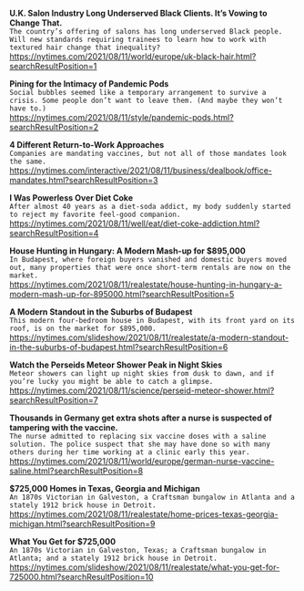 **U.K. Salon Industry Long Underserved Black Clients. It’s Vowing to Change That.**\
`The country’s offering of salons has long underserved Black people. Will new standards requiring trainees to learn how to work with textured hair change that inequality?`\
https://nytimes.com/2021/08/11/world/europe/uk-black-hair.html?searchResultPosition=1

**Pining for the Intimacy of Pandemic Pods**\
`Social bubbles seemed like a temporary arrangement to survive a crisis. Some people don’t want to leave them. (And maybe they won’t have to.)`\
https://nytimes.com/2021/08/11/style/pandemic-pods.html?searchResultPosition=2

**4 Different Return-to-Work Approaches**\
`Companies are mandating vaccines, but not all of those mandates look the same.`\
https://nytimes.com/interactive/2021/08/11/business/dealbook/office-mandates.html?searchResultPosition=3

**I Was Powerless Over Diet Coke**\
`After almost 40 years as a diet-soda addict, my body suddenly started to reject my favorite feel-good companion.`\
https://nytimes.com/2021/08/11/well/eat/diet-coke-addiction.html?searchResultPosition=4

**House Hunting in Hungary: A Modern Mash-up for $895,000**\
`In Budapest, where foreign buyers vanished and domestic buyers moved out, many properties that were once short-term rentals are now on the market.`\
https://nytimes.com/2021/08/11/realestate/house-hunting-in-hungary-a-modern-mash-up-for-895000.html?searchResultPosition=5

**A Modern Standout in the Suburbs of Budapest**\
`This modern four-bedroom house in Budapest, with its front yard on its roof, is on the market for $895,000.`\
https://nytimes.com/slideshow/2021/08/11/realestate/a-modern-standout-in-the-suburbs-of-budapest.html?searchResultPosition=6

**Watch the Perseids Meteor Shower Peak in Night Skies**\
`Meteor showers can light up night skies from dusk to dawn, and if you’re lucky you might be able to catch a glimpse.`\
https://nytimes.com/2021/08/11/science/perseid-meteor-shower.html?searchResultPosition=7

**Thousands in Germany get extra shots after a nurse is suspected of tampering with the vaccine.**\
`The nurse admitted to replacing six vaccine doses with a saline solution. The police suspect that she may have done so with many others during her time working at a clinic early this year.`\
https://nytimes.com/2021/08/11/world/europe/german-nurse-vaccine-saline.html?searchResultPosition=8

**$725,000 Homes in Texas, Georgia and Michigan**\
`An 1870s Victorian in Galveston, a Craftsman bungalow in Atlanta and a stately 1912 brick house in Detroit.`\
https://nytimes.com/2021/08/11/realestate/home-prices-texas-georgia-michigan.html?searchResultPosition=9

**What You Get for $725,000**\
`An 1870s Victorian in Galveston, Texas; a Craftsman bungalow in Atlanta; and a stately 1912 brick house in Detroit.`\
https://nytimes.com/slideshow/2021/08/11/realestate/what-you-get-for-725000.html?searchResultPosition=10

